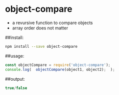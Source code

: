 # object-compare

- a revursive function to compare objects
- array order does not matter

##install:
```bash
npm install --save object-compare
```
##usage:
```javascript
const objectCompare = require('object-compare');
console.log(  objectCompare(object1, object2);  );
```
##output:
```javascript
true/false
```

